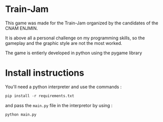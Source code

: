 # Train-Jam

This game was made for the Train-Jam organized by the candidates of the CNAM ENJMIN. 

It is above all a personal challenge on my programming skills, so the gameplay and the graphic style are not the most worked.

The game is entierly developed in python using the pygame library


# Install instructions

You'll need a python interpreter and use the commands :

```py
pip install -r requirements.txt
```

and pass the `main.py` file in the interpretor by using :

```py
python main.py
```
